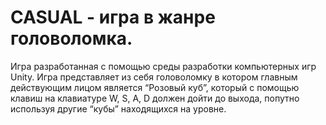 # CASUAL - игра в жанре головоломка.  #
Игра разработанная с помощью среды разработки компьютерных игр Unity. Игра представляет из себя головоломку в котором главным действующим лицом является “Розовый куб”, который с помощью клавиш на клавиатуре W, S, A, D должен дойти до выхода, попутно используя другие “кубы” находящихся на уровне.

